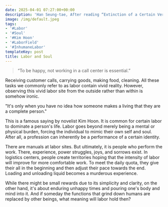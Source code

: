 ```yaml
---
date: 2025-04-01 07:27:00+00:00
description: 'Han Seung-tae, After reading “Extinction of a Certain Verb”'
image: /img/default.jpeg
tags:
- '#Labor'
- '#Soul'
- '#Kim Hoon'
- '#LaborField'
- '#InhumaneLabor'
templateKey: post
title: Labor and Soul
---
```


> “To be happy, not working in a call center is essential.”

Receiving customer calls, carrying goods, making food, cleaning. All these tasks we commonly refer to as labor contain vivid reality. However, observing this vivid labor site from the outside rather than within is somehow ironic.

"It's only when you have no idea how someone makes a living that they are a complete person."

This is a famous saying by novelist Kim Hoon. It is common for certain labor to dominate a person's life. Labor goes beyond merely being a mental or physical burden, forcing the individual to mimic their own self and soul. After all, a profession can inherently be a performance of a certain identity.

There are manuals at labor sites. But ultimately, it is people who perform the work. There, experience, power struggles, joys, and sorrows exist. In logistics centers, people create territories hoping that the intensity of labor will improve for more comfortable work. To meet the daily quota, they give their all in the beginning and then adjust their pace towards the end. Loading and unloading liquid becomes a murderous experience.

While there might be small rewards due to its simplicity and clarity, on the other hand, it's about enduring unhappy times and pouring one's body and mind into it. And if someday the functions that grind down humans are replaced by other beings, what meaning will labor hold then?